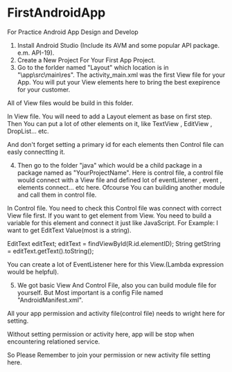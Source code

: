 # FirstAndroidApp
For Practice Android App Design and Develop

1. Install Android Studio (Include its AVM and some popular API package. e.m. API-19).
2. Create a New Project For Your First App Project.
3. Go to the forlder named "Layout" which location is in "\app\src\main\res\".
  The activity_main.xml was the first View file for your App. You will put your View elements here to bring the best exepirence for your customer.

  All of View files would be build in this folder.
  
  In View file.
  You will need to add a Layout element as base on first step. Then You can put a lot of other elements on it, like TextView , EditView , DropList... etc.

And don't forget setting a primary id for each elements then Control file can easly connectting it.

4. Then go to the folder "java" which would be a child package in a package named as "YourProjectName".
  Here is control file, a control file would connect with a View file and defined lot of eventListener , event , elements connect... etc here. Ofcourse You can building another module and call them in control file.
  
  In Control file.
  You need to check this Control file was connect with correct View file first.
  If you want to get element from View. You need to build a variable for this element and connect it just like JavaScript.
  For Example:
  I want to get EditText Value(most is a string).
  
  EditText editText;
  editText = findViewById(R.id.elementID);
  String getString = editText.getText().toString();
  
  You can create a lot of EventListener here for this View.(Lambda expression would be helpful).
  
5. We got basic View And Control File, also you can build module file for yourself.
  But Most important is a config File named "AndroidManifest.xml".
  
  All your app permission and activity file(control file) needs to wright here for setting.
  
  Without setting permission or activity here, app will be stop when encountering relationed service.
  
  So Please Remember to join your permission or new activity file setting here.
